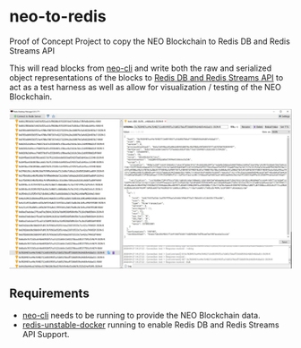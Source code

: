 # neo-to-redis
Proof of Concept Project to copy the NEO Blockchain to Redis DB and Redis Streams API

This will read blocks from [neo-cli](https://github.com/neo-project/neo-cli) and write both the raw and serialized object representations of the blocks to [Redis DB and Redis Streams API](https://github.com/antirez/redis) to act as a test harness as well as allow for visualization / testing of the NEO Blockchain.

<p align="center">
  <img src="NeoRedis.JPG" />
</p>

## Requirements
- [neo-cli](https://github.com/neo-project/neo-cli) needs to be running to provide the NEO Blockchain data.
- [redis-unstable-docker](https://github.com/gubanotorious/redis-unstable-docker) running to enable Redis DB and Redis Streams API Support.
